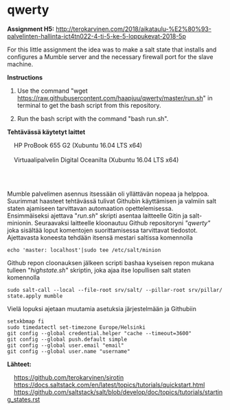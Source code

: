 # qwerty
**Assignment H5:** http://terokarvinen.com/2018/aikataulu-%E2%80%93-palvelinten-hallinta-ict4tn022-4-ti-5-ke-5-loppukevat-2018-5p


For this little assignment the idea was to make a salt state that installs and configures a Mumble server and the necessary firewall port for the slave machine.


**Instructions**

1. Use the command "wget https://raw.githubusercontent.com/haapjuu/qwerty/master/run.sh" in terminal to get the bash script from this repository.

2. Run the bash script with the command "bash run.sh".


**Tehtävässä käytetyt laittet**

&nbsp;&nbsp;&nbsp;&nbsp;HP ProBook 655 G2 (Xubuntu 16.04 LTS x64)<br/><br/>
&nbsp;&nbsp;&nbsp;&nbsp;Virtuaalipalvelin Digital Oceanilta (Xubuntu 16.04 LTS x64)
<br/>
<br/>

<br/>

Mumble palvelimen asennus itsessään oli yllättävän nopeaa ja helppoa. Suurimmat haasteet tehtävässä tulivat Githubin käyttämisen ja valmiin salt staten ajamiseen tarvittavan automaation opettelemisessa.
<br/>
Ensimmäiseksi ajettava "_run.sh_" skripti asentaa laitteelle Gitin ja salt-minionin. Seuraavaksi laitteelle kloonautuu Github repositoryni _"qwerty"_ joka sisältää loput komentojen suorittamisessa tarvittavat tiedostot. Ajettavasta koneesta tehdään itsensä mestari saltissa komennolla
```
echo 'master: localhost'|sudo tee /etc/salt/minion
```
Github repon cloonauksen jälkeen scripti bashaa kyseisen repon mukana tulleen "_highstate.sh_" skriptin, joka ajaa itse lopullisen salt staten komennolla
```
sudo salt-call --local --file-root srv/salt/ --pillar-root srv/pillar/  state.apply mumble
```
Vielä lopuksi ajetaan muutamia asetuksia järjestelmään ja Githubiin
```
setxkbmap fi
sudo timedatectl set-timezone Europe/Helsinki
git config --global credential.helper "cache --timeout=3600"
git config --global push.default simple
git config --global user.email "email"
git config --global user.name "username"
```



**Lähteet:**

&nbsp;&nbsp;&nbsp;&nbsp;https://github.com/terokarvinen/sirotin<br/>
&nbsp;&nbsp;&nbsp;&nbsp;https://docs.saltstack.com/en/latest/topics/tutorials/quickstart.html<br/>
&nbsp;&nbsp;&nbsp;&nbsp;https://github.com/saltstack/salt/blob/develop/doc/topics/tutorials/starting_states.rst<br/>
